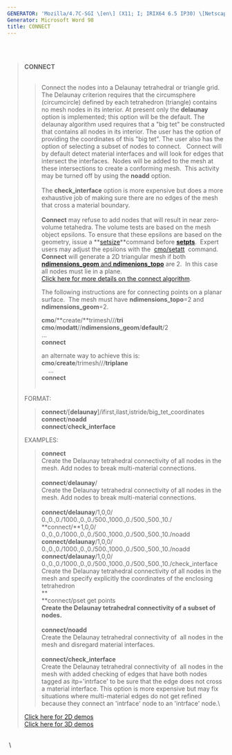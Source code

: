 ```yaml
---
GENERATOR: 'Mozilla/4.7C-SGI \[en\] (X11; I; IRIX64 6.5 IP30) \[Netscape\]'
Generator: Microsoft Word 98
title: CONNECT
---
```


 \
 

> **CONNECT**\
>  
>
> > Connect the nodes into a Delaunay tetrahedral or triangle grid. The
> > Delaunay criterion requires that the circumsphere (circumcircle)
> > defined by each tetrahedron (triangle) contains no mesh nodes in its
> > interior. At present only the **delaunay** option is implemented;
> > this option will be the default. The delaunay algorithm used
> > requires that a "big tet" be constructed that contains all nodes in
> > its interior. The user has the option of providing the coordinates
> > of this "big tet". The user also has the option of selecting a
> > subset of nodes to connect.   Connect will by default detect
> > material interfaces and will look for edges that intersect the
> > interfaces.  Nodes will be added to the mesh at these intersections
> > to create a conforming mesh.  This activity may be turned off by
> > using the **noadd** option.\
> > \
> > The **check\_interface** option is more expensive but does a more
> > exhaustive job of making sure there are no edges of the mesh that
> > cross a material boundary.\
> > \
> > **Connect** may refuse to add nodes that will result in near
> > zero-volume tetahedra. The volume tests are based on the mesh object
> > epsilons. To ensure that these epsilons are based on the geometry,
> > issue a
> > **[setsize](http://lagrit.lanl.gov/new_md/SETSIZE.md)**command
> > before **[setpts](http://lagrit.lanl.gov/new_md/SETPTS.md)**. 
> > Expert users may adjust the epsilons with the 
> > [cmo/setatt](http://lagrit.lanl.gov/new_md/cmo_setatt.md) 
> > command.  **Connect** will generate a 2D triangular mesh if both
> > [**ndimensions\_geom** and
> > **ndimenions\_topo**](http://lagrit.lanl.gov/new_md/meshobject.md)
> > are 2.  In this case all nodes must lie in a plane.\
> > [Click here for more details on the connect
> > algorithm](http://lagrit.lanl.gov/new_md/connect_notes.md).
> >
> > The following instructions are for connecting points on a planar
> > surface.  The mesh must have **ndimensions\_topo**=2 and
> > **ndimensions\_geom**=2.
> >
> > **cmo**/**create/**trimesh///**tri**\
> > **cmo**/**modatt**//**ndimensions\_geom**/**default**/2\
> > ...\
> > **connect**
> >
> > an alternate way to achieve this is:\
> > **cmo**/**create**/trimesh///**triplane**\
> >     ...\
> > **connect**\
> >  
>
> FORMAT:
>
> > **connect**/\[**delaunay**\]/ifirst,ilast,istride/big\_tet\_coordinates\
> > **connect**/**noadd\
> > connect**/**check\_interface**
>
> EXAMPLES:
>
> > **connect**\
> > Create the Delaunay tetrahedral connectivity of all nodes in the
> > mesh. Add nodes to break multi-material connections.\
> > **\
> > connect**/**delaunay**/\
> > Create the Delaunay tetrahedral connectivity of all nodes in the
> > mesh. Add nodes to break multi-material connections.\
> > **\
> > connect/delaunay**/1,0,0/
> > 0.,0.,0./1000.,0.,0./500.,1000.,0./500.,500.,10./\
> > **connect/**1,0,0/
> > 0.,0.,0./1000.,0.,0./500.,1000.,0./500.,500.,10./noadd\
> > **connect/delaunay**/1,0,0/
> > 0.,0.,0./1000.,0.,0./500.,1000.,0./500.,500.,10./noadd\
> > **connect/delaunay**/1,0,0/
> > 0.,0.,0./1000.,0.,0./500.,1000.,0./500.,500.,10./check\_interface\
> > Create the Delaunay tetrahedral connectivity of all nodes in the
> > mesh and specify explicitly the coordinates of the enclosing
> > tetrahedron\
> > **\
> > **connect/pset get points\
> > ****Create the Delaunay tetrahedral connectivity of a subset of
> > nodes.****\
> > \
> > **connect/noadd**\
> > Create the Delaunay tetrahedral connectivity of  all nodes in the
> > mesh and disregard material interfaces.\
> > **\
> > connect/**check\_interface****\
> > Create the Delaunay tetrahedral connectivity of  all nodes in the
> > mesh with added checking of edges that have both nodes tagged as
> > itp='intrface' to be sure that the edge does not cross a material
> > interface. This option is more expensive but may fix situations
> > where multi-material edges do not get refined because they connect
> > an 'intrface' node to an 'intrface' node.\
>
> [Click here for 2D
> demos](http://lagrit.lanl.gov/new_md/demos/2d_connect/test/md/main_2d_connect.md)\
> [Click here for 3D
> demos](http://lagrit.lanl.gov/new_md/demos/connect/test/md/main_connect.md)

\
 \
